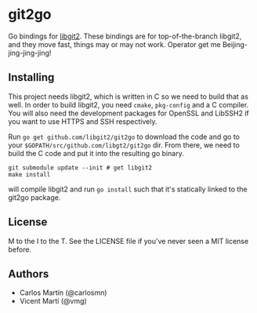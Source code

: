 git2go
======

Go bindings for [libgit2](http://libgit2.github.com/). These bindings are for top-of-the-branch libgit2, and they move fast, things may or may not work. Operator get me Beijing-jing-jing-jing!

Installing
----------

This project needs libgit2, which is written in C so we need to build that as well. In order to build libgit2, you need `cmake`, `pkg-config` and a C compiler. You will also need the development packages for OpenSSL and LibSSH2 if you want to use HTTPS and SSH respectively.

Run `go get github.com/libgit2/git2go` to download the code and go to your `$GOPATH/src/github.com/libgt2/git2go` dir. From there, we need to build the C code and put it into the resulting go binary.

    git submodule update --init # get libgit2
    make install

will compile libgit2 and run `go install` such that it's statically linked to the git2go package.

License
-------

M to the I to the T. See the LICENSE file if you've never seen a MIT license before.

Authors
-------

- Carlos Martín (@carlosmn)
- Vicent Martí (@vmg)

